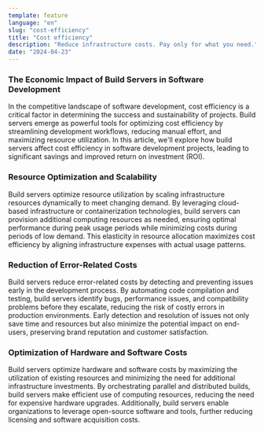 ```yaml
---
template: feature
language: "en"
slug: "cost-efficiency"
title: "Cost efficiency"
description: "Reduce infrastructure costs. Pay only for what you need."
date: "2024-04-23"
---
```


### The Economic Impact of Build Servers in Software Development

In the competitive landscape of software development, cost efficiency is a critical factor in determining the success and sustainability of projects. Build servers emerge as powerful tools for optimizing cost efficiency by streamlining development workflows, reducing manual effort, and maximizing resource utilization. In this article, we'll explore how build servers affect cost efficiency in software development projects, leading to significant savings and improved return on investment (ROI).

### Resource Optimization and Scalability

Build servers optimize resource utilization by scaling infrastructure resources dynamically to meet changing demand. By leveraging cloud-based infrastructure or containerization technologies, build servers can provision additional computing resources as needed, ensuring optimal performance during peak usage periods while minimizing costs during periods of low demand. This elasticity in resource allocation maximizes cost efficiency by aligning infrastructure expenses with actual usage patterns.

### Reduction of Error-Related Costs

Build servers reduce error-related costs by detecting and preventing issues early in the development process. By automating code compilation and testing, build servers identify bugs, performance issues, and compatibility problems before they escalate, reducing the risk of costly errors in production environments. Early detection and resolution of issues not only save time and resources but also minimize the potential impact on end-users, preserving brand reputation and customer satisfaction.

### Optimization of Hardware and Software Costs

Build servers optimize hardware and software costs by maximizing the utilization of existing resources and minimizing the need for additional infrastructure investments. By orchestrating parallel and distributed builds, build servers make efficient use of computing resources, reducing the need for expensive hardware upgrades. Additionally, build servers enable organizations to leverage open-source software and tools, further reducing licensing and software acquisition costs.